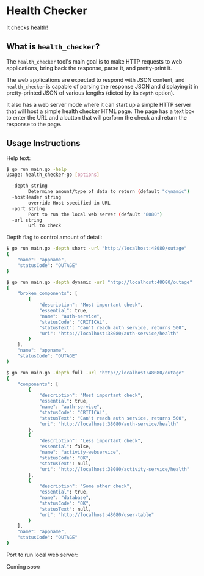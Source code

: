 # Health Checker

It checks health!

## What is `health_checker`?

The `health_checker` tool's main goal is to make HTTP requests to web applications, bring back the response, parse it, and pretty-print it.

The web applications are expected to respond with JSON content, and `health_checker` is capable of parsing the response JSON and displaying it in pretty-printed JSON of various lengths (dicted by its `depth` option).

It also has a web server mode where it can start up a simple HTTP server that will host a simple health checker HTML page. The page has a text box to enter the URL and a button that will perform the check and return the response to the page.

## Usage Instructions

Help text:

```bash
$ go run main.go -help
Usage: health_checker-go [options]

  -depth string
        Determine amount/type of data to return (default "dynamic")
  -hostHeader string
        override Host specified in URL
  -port string
        Port to run the local web server (default "8080")
  -url string
        url to check
```

Depth flag to control amount of detail:

```bash
$ go run main.go -depth short -url "http://localhost:48080/outage"
{
    "name": "appname",
    "statusCode": "OUTAGE"
}

$ go run main.go -depth dynamic -url "http://localhost:48080/outage"
{
    "broken_components": [
        {
            "description": "Most important check",
            "essential": true,
            "name": "auth-service",
            "statusCode": "CRITICAL",
            "statusText": "Can't reach auth service, returns 500",
            "uri": "http://localhost:38080/auth-service/health"
        }
    ],
    "name": "appname",
    "statusCode": "OUTAGE"
}

$ go run main.go -depth full -url "http://localhost:48080/outage"
{
    "components": [
        {
            "description": "Most important check",
            "essential": true,
            "name": "auth-service",
            "statusCode": "CRITICAL",
            "statusText": "Can't reach auth service, returns 500",
            "uri": "http://localhost:38080/auth-service/health"
        },
        {
            "description": "Less important check",
            "essential": false,
            "name": "activity-webservice",
            "statusCode": "OK",
            "statusText": null,
            "uri": "http://localhost:38080/activity-service/health"
        },
        {
            "description": "Some other check",
            "essential": true,
            "name": "database",
            "statusCode": "OK",
            "statusText": null,
            "uri": "http://localhost:48080/user-table"
        }
    ],
    "name": "appname",
    "statusCode": "OUTAGE"
}
```

Port to run local web server:

Coming *soon*
